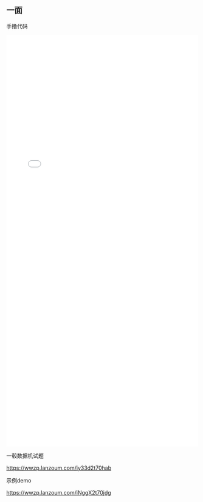 ## 一面



手撸代码

<object data="./example/java工程师后端机试题V1.6.pdf" type="application/pdf" width="100%" height="1080px">

  <iframe src="./example/java工程师后端机试题V1.6.pdf" width="100%" height="1080px" style="border: none;">

  当前浏览器不支持此pdf插件，请点击此链接：<a href="./example/java工程师后端机试题V1.6.pdf">下载</a>

  </iframe>

</object>



一毂数据机试题

https://wwzp.lanzoum.com/iy33d2t70hab



示例demo

https://wwzp.lanzoum.com/iNggX2t70jdg